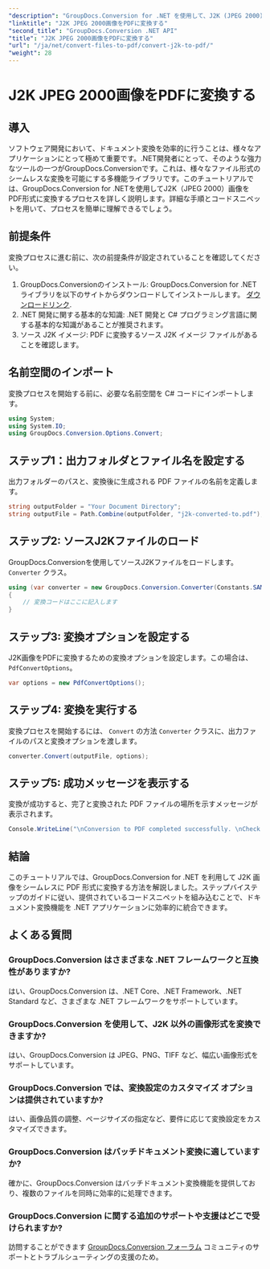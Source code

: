 ```yaml
---
"description": "GroupDocs.Conversion for .NET を使用して、J2K (JPEG 2000) 画像を簡単に PDF に変換する方法を学びましょう。ステップバイステップのチュートリアルも含まれています。"
"linktitle": "J2K JPEG 2000画像をPDFに変換する"
"second_title": "GroupDocs.Conversion .NET API"
"title": "J2K JPEG 2000画像をPDFに変換する"
"url": "/ja/net/convert-files-to-pdf/convert-j2k-to-pdf/"
"weight": 28
---
```


# J2K JPEG 2000画像をPDFに変換する

## 導入
ソフトウェア開発において、ドキュメント変換を効率的に行うことは、様々なアプリケーションにとって極めて重要です。.NET開発者にとって、そのような強力なツールの一つがGroupDocs.Conversionです。これは、様々なファイル形式のシームレスな変換を可能にする多機能ライブラリです。このチュートリアルでは、GroupDocs.Conversion for .NETを使用してJ2K（JPEG 2000）画像をPDF形式に変換するプロセスを詳しく説明します。詳細な手順とコードスニペットを用いて、プロセスを簡単に理解できるでしょう。
## 前提条件
変換プロセスに進む前に、次の前提条件が設定されていることを確認してください。
1. GroupDocs.Conversionのインストール: GroupDocs.Conversion for .NETライブラリを以下のサイトからダウンロードしてインストールします。 [ダウンロードリンク](https://releases。groupdocs.com/conversion/net/).
2. .NET 開発に関する基本的な知識: .NET 開発と C# プログラミング言語に関する基本的な知識があることが推奨されます。
3. ソース J2K イメージ: PDF に変換するソース J2K イメージ ファイルがあることを確認します。

## 名前空間のインポート
変換プロセスを開始する前に、必要な名前空間を C# コードにインポートします。
```csharp
using System;
using System.IO;
using GroupDocs.Conversion.Options.Convert;
```

## ステップ1：出力フォルダとファイル名を設定する
出力フォルダーのパスと、変換後に生成される PDF ファイルの名前を定義します。
```csharp
string outputFolder = "Your Document Directory";
string outputFile = Path.Combine(outputFolder, "j2k-converted-to.pdf");
```
## ステップ2: ソースJ2Kファイルのロード
GroupDocs.Conversionを使用してソースJ2Kファイルをロードします。 `Converter` クラス。
```csharp
using (var converter = new GroupDocs.Conversion.Converter(Constants.SAMPLE_J2K))
{
    // 変換コードはここに記入します
}
```
## ステップ3: 変換オプションを設定する
J2K画像をPDFに変換するための変換オプションを設定します。この場合は、 `PdfConvertOptions`。
```csharp
var options = new PdfConvertOptions();
```
## ステップ4: 変換を実行する
変換プロセスを開始するには、 `Convert` の方法 `Converter` クラスに、出力ファイルのパスと変換オプションを渡します。
```csharp
converter.Convert(outputFile, options);
```
## ステップ5: 成功メッセージを表示する
変換が成功すると、完了と変換された PDF ファイルの場所を示すメッセージが表示されます。
```csharp
Console.WriteLine("\nConversion to PDF completed successfully. \nCheck output in {0}", outputFolder);
```

## 結論
このチュートリアルでは、GroupDocs.Conversion for .NET を利用して J2K 画像をシームレスに PDF 形式に変換する方法を解説しました。ステップバイステップのガイドに従い、提供されているコードスニペットを組み込むことで、ドキュメント変換機能を .NET アプリケーションに効率的に統合できます。
## よくある質問
### GroupDocs.Conversion はさまざまな .NET フレームワークと互換性がありますか?
はい、GroupDocs.Conversion は、.NET Core、.NET Framework、.NET Standard など、さまざまな .NET フレームワークをサポートしています。
### GroupDocs.Conversion を使用して、J2K 以外の画像形式を変換できますか?
はい、GroupDocs.Conversion は JPEG、PNG、TIFF など、幅広い画像形式をサポートしています。
### GroupDocs.Conversion では、変換設定のカスタマイズ オプションは提供されていますか?
はい、画像品質の調整、ページサイズの指定など、要件に応じて変換設定をカスタマイズできます。
### GroupDocs.Conversion はバッチドキュメント変換に適していますか?
確かに、GroupDocs.Conversion はバッチドキュメント変換機能を提供しており、複数のファイルを同時に効率的に処理できます。
### GroupDocs.Conversion に関する追加のサポートや支援はどこで受けられますか?
訪問することができます [GroupDocs.Conversion フォーラム](https://forum.groupdocs.com/c/conversion/11) コミュニティのサポートとトラブルシューティングの支援のため。
